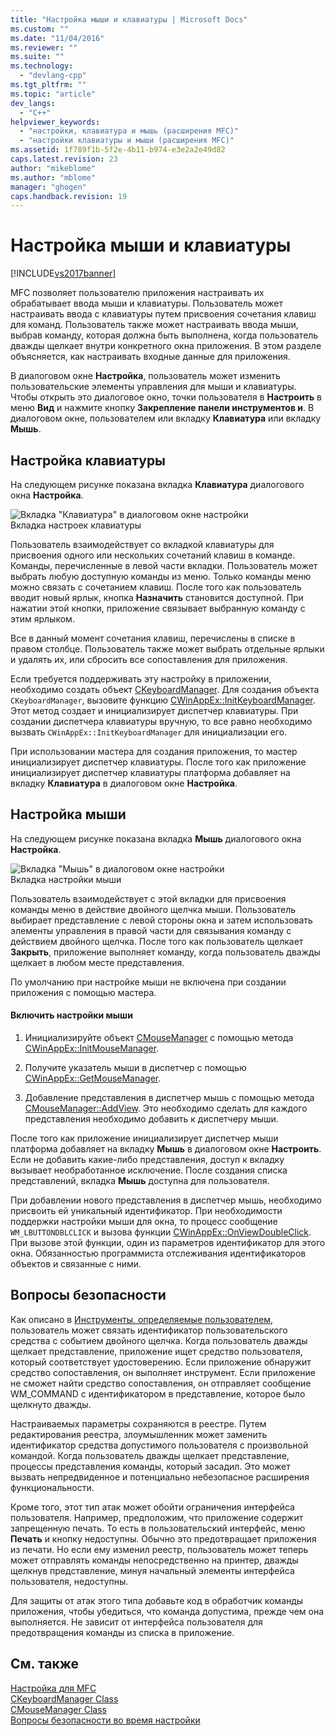 ```yaml
---
title: "Настройка мыши и клавиатуры | Microsoft Docs"
ms.custom: ""
ms.date: "11/04/2016"
ms.reviewer: ""
ms.suite: ""
ms.technology: 
  - "devlang-cpp"
ms.tgt_pltfrm: ""
ms.topic: "article"
dev_langs: 
  - "C++"
helpviewer_keywords: 
  - "настройки, клавиатура и мышь (расширения MFC)"
  - "настройки клавиатуры и мыши (расширения MFC)"
ms.assetid: 1f789f1b-5f2e-4b11-b974-e3e2a2e49d82
caps.latest.revision: 23
author: "mikeblome"
ms.author: "mblome"
manager: "ghogen"
caps.handback.revision: 19
---
```

# Настройка мыши и клавиатуры
[!INCLUDE[vs2017banner](../assembler/inline/includes/vs2017banner.md)]

MFC позволяет пользователю приложения настраивать их обрабатывает ввода мыши и клавиатуры.  Пользователь может настраивать ввода с клавиатуры путем присвоения сочетания клавиш для команд.  Пользователь также может настраивать ввода мыши, выбрав команду, которая должна быть выполнена, когда пользователь дважды щелкает внутри конкретного окна приложения.  В этом разделе объясняется, как настраивать входные данные для приложения.  
  
 В диалоговом окне **Настройка**, пользователь может изменить пользовательские элементы управления для мыши и клавиатуры.  Чтобы открыть это диалоговое окно, точки пользователя в **Настроить** в меню **Вид** и нажмите кнопку **Закрепление панели инструментов и**.  В диалоговом окне, пользователем или вкладку **Клавиатура** или вкладку **Мышь**.  
  
## Настройка клавиатуры  
 На следующем рисунке показана вкладка **Клавиатура** диалогового окна **Настройка**.  
  
 ![Вкладка "Клавиатура" в диалоговом окне настройки](../mfc/media/mfcnextkeyboardtab.png "MFCNextKeyboardTab")  
Вкладка настроек клавиатуры  
  
 Пользователь взаимодействует со вкладкой клавиатуры для присвоения одного или нескольких сочетаний клавиш в команде.  Команды, перечисленные в левой части вкладки.  Пользователь может выбрать любую доступную команды из меню.  Только команды меню можно связать с сочетанием клавиш.  После того как пользователь вводит новый ярлык, кнопка **Назначить** становится доступной.  При нажатии этой кнопки, приложение связывает выбранную команду с этим ярлыком.  
  
 Все в данный момент сочетания клавиш, перечислены в списке в правом столбце.  Пользователь также может выбрать отдельные ярлыки и удалять их, или сбросить все сопоставления для приложения.  
  
 Если требуется поддерживать эту настройку в приложении, необходимо создать объект [CKeyboardManager](../mfc/reference/ckeyboardmanager-class.md).  Для создания объекта `CKeyboardManager`, вызовите функцию [CWinAppEx::InitKeyboardManager](../Topic/CWinAppEx::InitKeyboardManager.md).  Этот метод создает и инициализирует диспетчер клавиатуры.  При создании диспетчера клавиатуры вручную, то все равно необходимо вызвать `CWinAppEx::InitKeyboardManager` для инициализации его.  
  
 При использовании мастера для создания приложения, то мастер инициализирует диспетчер клавиатуры.  После того как приложение инициализирует диспетчер клавиатуры платформа добавляет на вкладку **Клавиатура** в диалоговом окне **Настройка**.  
  
## Настройка мыши  
 На следующем рисунке показана вкладка **Мышь** диалогового окна **Настройка**.  
  
 ![Вкладка "Мышь" в диалоговом окне настройки](../mfc/media/mfcnextmousetab.png "MFCNextMouseTab")  
Вкладка настройки мыши  
  
 Пользователь взаимодействует с этой вкладки для присвоения команды меню в действие двойного щелчка мыши.  Пользователь выбирает представление с левой стороны окна и затем использовать элементы управления в правой части для связывания команду с действием двойного щелчка.  После того как пользователь щелкает **Закрыть**, приложение выполняет команду, когда пользователь дважды щелкает в любом месте представления.  
  
 По умолчанию при настройке мыши не включена при создании приложения с помощью мастера.  
  
#### Включить настройки мыши  
  
1.  Инициализируйте объект [CMouseManager](../mfc/reference/cmousemanager-class.md) с помощью метода [CWinAppEx::InitMouseManager](../Topic/CWinAppEx::InitMouseManager.md).  
  
2.  Получите указатель мыши в диспетчер с помощью [CWinAppEx::GetMouseManager](../Topic/CWinAppEx::GetMouseManager.md).  
  
3.  Добавление представления в диспетчер мышь с помощью метода [CMouseManager::AddView](../Topic/CMouseManager::AddView.md).  Это необходимо сделать для каждого представления необходимо добавить к диспетчеру мыши.  
  
 После того как приложение инициализирует диспетчер мыши платформа добавляет на вкладку **Мышь** в диалоговом окне **Настроить**.  Если не добавить какие\-либо представления, доступ к вкладку вызывает необработанное исключение.  После создания списка представлений, вкладка **Мышь** доступна для пользователя.  
  
 При добавлении нового представления в диспетчер мышь, необходимо присвоить ей уникальный идентификатор.  При необходимости поддержки настройки мыши для окна, то процесс сообщение `WM_LBUTTONDBLCLICK` и вызова функции [CWinAppEx::OnViewDoubleClick](../Topic/CWinAppEx::OnViewDoubleClick.md).  При вызове этой функции, один из параметров идентификатор для этого окна.  Обязанностью программиста отслеживания идентификаторов объектов и связанные с ними.  
  
## Вопросы безопасности  
 Как описано в [Инструменты, определяемые пользователем](../Topic/User-defined%20Tools.md), пользователь может связать идентификатор пользовательского средства с событием двойного щелчка.  Когда пользователь дважды щелкает представление, приложение ищет средство пользователя, который соответствует удостоверению.  Если приложение обнаружит средство сопоставления, он выполняет инструмент.  Если приложение не сможет найти средство сопоставления, он отправляет сообщение WM\_COMMAND с идентификатором в представление, которое было щелкнуто дважды.  
  
 Настраиваемых параметры сохраняются в реестре.  Путем редактирования реестра, злоумышленник может заменить идентификатор средства допустимого пользователя с произвольной командой.  Когда пользователь дважды щелкает представление, процессы представления команды, который засадил.  Это может вызвать непредвиденное и потенциально небезопасное расширения функциональности.  
  
 Кроме того, этот тип атак может обойти ограничения интерфейса пользователя.  Например, предположим, что приложение содержит запрещенную печать.  То есть в пользовательский интерфейс, меню **Печать** и кнопку недоступны.  Обычно это предотвращает приложения из печати.  Но если ему изменил реестр, пользователь может теперь может отправлять команды непосредственно на принтер, дважды щелкнув представление, минуя начальный элементы интерфейса пользователя, недоступны.  
  
 Для защиты от атак этого типа добавьте код в обработчик команды приложения, чтобы убедиться, что команда допустима, прежде чем она выполняется.  Не зависит от интерфейса пользователя для предотвращения команды из списка в приложение.  
  
## См. также  
 [Настройка для MFC](../mfc/customization-for-mfc.md)   
 [CKeyboardManager Class](../mfc/reference/ckeyboardmanager-class.md)   
 [CMouseManager Class](../mfc/reference/cmousemanager-class.md)   
 [Вопросы безопасности во время настройки](../Topic/Security%20Implications%20of%20Customization.md)